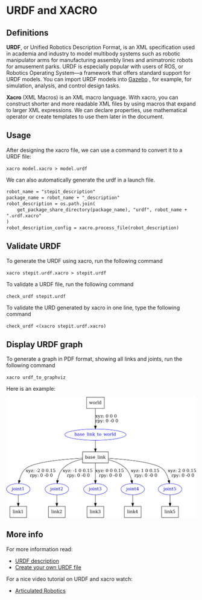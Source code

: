 # URDF and XACRO

## Definitions

**URDF**, or Unified Robotics Description Format, is an XML specification used in academia and industry to model multibody systems such as robotic manipulator arms for manufacturing assembly lines and animatronic robots for amusement parks. URDF is especially popular with users of ROS, or Robotics Operating System—a framework that offers standard support for URDF models. You can import URDF models into [Gazebo](https://gazebosim.org/home) , for example, for simulation, analysis, and control design tasks.

**Xacro** (XML Macros) is an XML macro language. With xacro, you can construct shorter and more readable XML files by using macros that expand to larger XML expressions. We can declare properties, use mathematical operator or create templates to use them later in the document.

## Usage

After designing the xacro file, we can use a command to convert it to a URDF file:

`xacro model.xacro > model.urdf`

We can also automatically generate the urdf in a launch file.

```
robot_name = "stepit_description"
package_name = robot_name + "_description"
robot_description = os.path.join(
    get_package_share_directory(package_name), "urdf", robot_name + ".urdf.xacro"
)
robot_description_config = xacro.process_file(robot_description)
```

## Validate URDF

To generate the URDF using xacro, run the following command

`xacro stepit.urdf.xacro > stepit.urdf`

To validate a URDF file, run the following command

`check_urdf stepit.urdf`

To validate the URD generated by xacro in one line, type the following command

`check_urdf <(xacro stepit.urdf.xacro)`

## Display URDF graph

To generate a graph in PDF format, showing all links and joints, run the following command

`xacro urdf_to_graphviz`

Here is an example:

![urdf](images/stepit.png)


## More info

For more information read:

- [URDF description](https://docs.ros.org/en/humble/Tutorials/Intermediate/URDF/URDF-Main.html)
- [Create your own URDF file](http://wiki.ros.org/urdf/Tutorials/Create%20your%20own%20urdf%20file)

For a nice video tutorial on URDF and xacro watch:

- [Articulated Robotics
  ](https://www.youtube.com/watch?v=CwdbsvcpOHM)
